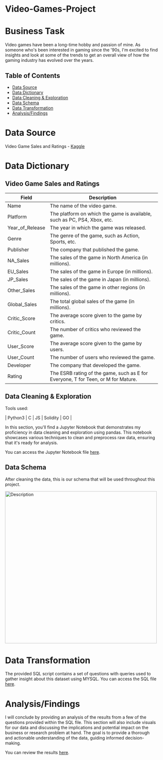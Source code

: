 # Video-Games-Project

# Business Task
Video games have been a long-time hobby and passion of mine. As someone who's been interested in gaming since the '90s, I'm excited to find insights and look at some of the trends to get an overall view of how the gaming industry has evolved over the years.

## Table of Contents
- [Data Source](#data-source)
- [Data Dictionary](#data-dictionary)
- [Data Cleaning & Exploration](#data-cleaning--exploration)
- [Data Schema](#data-schema)
- [Data Transformation](#data-transformation)
- [Analysis/Findings](#analysisfindings)

# Data Source
Video Game Sales and Ratings - [Kaggle](https://www.kaggle.com/datasets/thedevastator/video-game-sales-and-ratings)


# Data Dictionary

## Video Game Sales and Ratings

| Field      | Description                                                                |
|-------------------|-----------------------------------------------------------------------------|
| Name              | The name of the video game.                                         |
| Platform          | The platform on which the game is available, such as PC, PS4, Xbox, etc. |
| Year_of_Release   | The year in which the game was released.                            |
| Genre             | The genre of the game, such as Action, Sports, etc.                 |
| Publisher         | The company that published the game.                                |
| NA_Sales          | The sales of the game in North America (in millions).                |
| EU_Sales          | The sales of the game in Europe (in millions).                       |
| JP_Sales          | The sales of the game in Japan (in millions).                        |
| Other_Sales       | The sales of the game in other regions (in millions).                |
| Global_Sales      | The total global sales of the game (in millions).                    |
| Critic_Score      | The average score given to the game by critics.                     |
| Critic_Count      | The number of critics who reviewed the game.                        |
| User_Score        | The average score given to the game by users.                       |
| User_Count        | The number of users who reviewed the game.                          |
| Developer         | The company that developed the game.                                |
| Rating            | The ESRB rating of the game, such as E for Everyone, T for Teen, or M for Mature. |

## Data Cleaning & Exploration

Tools used:

| Python3 | C | JS | Solidity | GO |


In this section, you'll find a Jupyter Notebook that demonstrates my proficiency in data cleaning and exploration using pandas. This notebook showcases various techniques to clean and preprocess raw data, ensuring that it's ready for analysis.

You can access the Jupyter Notebook file [here](https://github.com/rml-lee/MYSQL-Tableau-Video-Games-Project/blob/main/Data%20Cleaning%20%26%20Exploration%20-%20Video%20Games%20Data.ipynb).

## Data Schema
After cleaning the data, this is our schema that will be used throughout this project.

<img src="https://github.com/rml-lee/MYSQL-Tableau-Video-Games-Project/blob/main/video_games%20schema.png" alt="Description" width="500"/>

# Data Transformation
The provided SQL script contains a set of questions with queries used to gather insight about this dataset using MYSQL. You can access the SQL file [here](https://github.com/rml-lee/MYSQL-Tableau-Video-Games-Project/blob/main/Video%20Games%20Project.sql).

# Analysis/Findings
I will conclude by providing an analysis of the results from a few of the questions provided within the SQL file. This section will also include visuals for our data and discussing the implications and potential impact on the business or research problem at hand. The goal is to provide a thorough and actionable understanding of the data, guiding informed decision-making.

You can review the results [here](https://github.com/rml-lee/MYSQL-Tableau-Video-Games-Project/blob/main/Summary-Findings.md).

